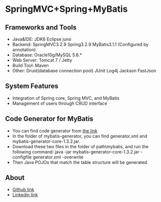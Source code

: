 SpringMVC+Spring+MyBatis
========================

Frameworks and Tools
-----------------------------------
* Java&IDE: JDK6 Eclipse juno
* Backend:  SpringMVC3.2.9 Spring3.2.9 MyBatis3.1.1 (Configured by annotation)
* Database: Oracle10g/MySQL 5.6.*
* Web Server: Tomcat 7 / Jetty
* Build Tool: Maven
* Other: Druid(database connection pool) JUnit Log4j Jackson FastJson

System Features
-----------------------------------
* Integration of Spring core, Spring MVC, and MyBatis
* Management of users through CRUD interface

Code Generator for MyBatis
-----------------------------------
* You can find code generator from [the link](http://mybatis.github.io/generator/)
* In the folder of mybatis-generator, you can find generator.xml and mybatis-generator-core-1.3.2.jar. 
* Download these two files in the folder of path\mybatis, and run the following command:
  java -jar mybatis-generator-core-1.3.2.jar -configfile generator.xml -overwrite
* Then Java POJOs that match the table structure will be generated.

About
-----------------------------------
* [Github link](https://github.com/ZhibingXie)
* [Linkedin link](http://www.linkedin.com/in/zhibingxie)
